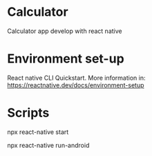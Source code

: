 # Calculator
Calculator app develop with react native

# Environment set-up
React native CLI Quickstart. More information in: https://reactnative.dev/docs/environment-setup

# Scripts
npx react-native start

npx react-native run-android
